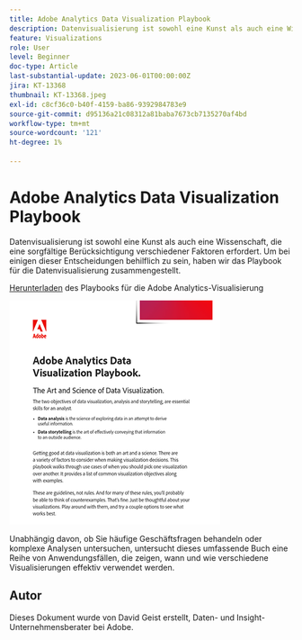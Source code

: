 ```yaml
---
title: Adobe Analytics Data Visualization Playbook
description: Datenvisualisierung ist sowohl eine Kunst als auch eine Wissenschaft, die eine sorgfältige Berücksichtigung verschiedener Faktoren erfordert. Um bei einigen dieser Entscheidungen behilflich zu sein, haben wir das Playbook für die Datenvisualisierung zusammengestellt.
feature: Visualizations
role: User
level: Beginner
doc-type: Article
last-substantial-update: 2023-06-01T00:00:00Z
jira: KT-13368
thumbnail: KT-13368.jpeg
exl-id: c8cf36c0-b40f-4159-ba86-9392984783e9
source-git-commit: d95136a21c08312a81baba7673cb7135270af4bd
workflow-type: tm+mt
source-wordcount: '121'
ht-degree: 1%

---
```


# Adobe Analytics Data Visualization Playbook

Datenvisualisierung ist sowohl eine Kunst als auch eine Wissenschaft, die eine sorgfältige Berücksichtigung verschiedener Faktoren erfordert. Um bei einigen dieser Entscheidungen behilflich zu sein, haben wir das Playbook für die Datenvisualisierung zusammengestellt.


[Herunterladen](assets/adobe-analytics-data-visualization-playbook.pdf) des Playbooks für die Adobe Analytics-Visualisierung

[![Playbook](assets/data-visualization-playbook-image.png)](assets/adobe-analytics-data-visualization-playbook.pdf)

Unabhängig davon, ob Sie häufige Geschäftsfragen behandeln oder komplexe Analysen untersuchen, untersucht dieses umfassende Buch eine Reihe von Anwendungsfällen, die zeigen, wann und wie verschiedene Visualisierungen effektiv verwendet werden.

## Autor

Dieses Dokument wurde von David Geist erstellt,
Daten- und Insight-Unternehmensberater bei Adobe.
